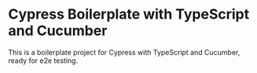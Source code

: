 # Cypress Boilerplate with TypeScript and Cucumber

This is a boilerplate project for Cypress with TypeScript and Cucumber, ready for e2e testing.
